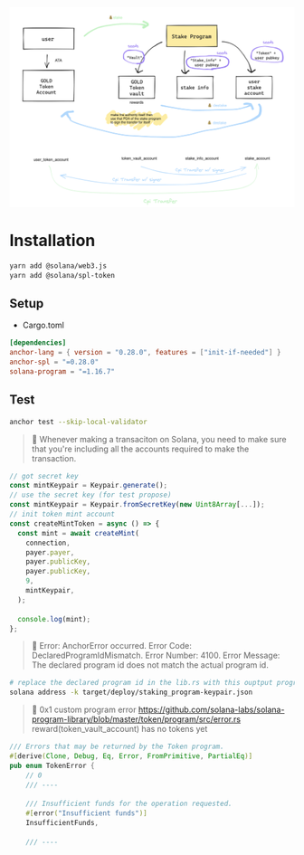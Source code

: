 <div align="center">
  <img src="stake.png" width="800" alt="stake_img">
</div>

# Installation

```sh
yarn add @solana/web3.js
yarn add @solana/spl-token
```

## Setup

- Cargo.toml

```toml
[dependencies]
anchor-lang = { version = "0.28.0", features = ["init-if-needed"] }
anchor-spl = "=0.28.0"
solana-program = "=1.16.7"
```

## Test

```sh
anchor test --skip-local-validator
```

> 🔔 Whenever making a transaciton on Solana, you need to make sure that you're including all the accounts required to make the transaction.

```js
// got secret key
const mintKeypair = Keypair.generate();
// use the secret key (for test propose)
const mintKeypair = Keypair.fromSecretKey(new Uint8Array[...]);
// init token mint account
const createMintToken = async () => {
  const mint = await createMint(
    connection,
    payer.payer,
    payer.publicKey,
    payer.publicKey,
    9,
    mintKeypair,
  );

  console.log(mint);
};
```

> 🚨 Error: AnchorError occurred. Error Code: DeclaredProgramIdMismatch. Error Number: 4100. Error Message: The declared program id does not match the actual program id.

```sh
# replace the declared program id in the lib.rs with this ouptput program id
solana address -k target/deploy/staking_program-keypair.json
```

> 🚨 0x1 custom program error
> https://github.com/solana-labs/solana-program-library/blob/master/token/program/src/error.rs
> reward(token_vault_account) has no tokens yet

```rust
/// Errors that may be returned by the Token program.
#[derive(Clone, Debug, Eq, Error, FromPrimitive, PartialEq)]
pub enum TokenError {
    // 0
    /// ----

    /// Insufficient funds for the operation requested.
    #[error("Insufficient funds")]
    InsufficientFunds,

    /// ----
```
